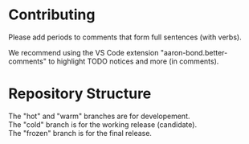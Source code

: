 # Contributing

Please add periods to comments that form full sentences (with verbs).

We recommend using the VS Code extension "aaron-bond.better-comments"
to highlight TODO notices and more (in comments).

# Repository Structure

The "hot" and "warm" branches are for developement.  
The "cold" branch is for the working release (candidate).  
The "frozen" branch is for the final release.  